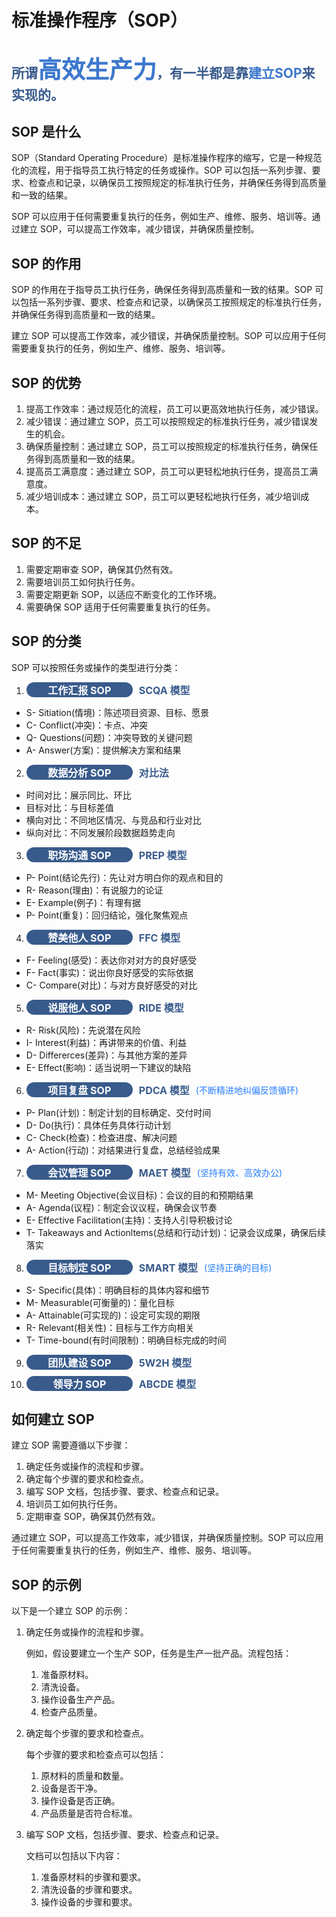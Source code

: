 # 标准操作程序（SOP）

<h2 class="sop-title">所谓<span>高效生产力</span>，有一半都是靠<span>建立SOP</span>来实现的。</h2>

## SOP 是什么

SOP（Standard Operating Procedure）是标准操作程序的缩写，它是一种规范化的流程，用于指导员工执行特定的任务或操作。SOP 可以包括一系列步骤、要求、检查点和记录，以确保员工按照规定的标准执行任务，并确保任务得到高质量和一致的结果。

SOP 可以应用于任何需要重复执行的任务，例如生产、维修、服务、培训等。通过建立 SOP，可以提高工作效率，减少错误，并确保质量控制。

## SOP 的作用

SOP 的作用在于指导员工执行任务，确保任务得到高质量和一致的结果。SOP 可以包括一系列步骤、要求、检查点和记录，以确保员工按照规定的标准执行任务，并确保任务得到高质量和一致的结果。

建立 SOP 可以提高工作效率，减少错误，并确保质量控制。SOP 可以应用于任何需要重复执行的任务，例如生产、维修、服务、培训等。

## SOP 的优势

1. 提高工作效率：通过规范化的流程，员工可以更高效地执行任务，减少错误。
2. 减少错误：通过建立 SOP，员工可以按照规定的标准执行任务，减少错误发生的机会。
3. 确保质量控制：通过建立 SOP，员工可以按照规定的标准执行任务，确保任务得到高质量和一致的结果。
4. 提高员工满意度：通过建立 SOP，员工可以更轻松地执行任务，提高员工满意度。
5. 减少培训成本：通过建立 SOP，员工可以更轻松地执行任务，减少培训成本。

## SOP 的不足

1. 需要定期审查 SOP，确保其仍然有效。
2. 需要培训员工如何执行任务。
3. 需要定期更新 SOP，以适应不断变化的工作环境。
4. 需要确保 SOP 适用于任何需要重复执行的任务。

## SOP 的分类

SOP 可以按照任务或操作的类型进行分类：

1. <div class="sop-type-item"><span class="sop-type-title">工作汇报 SOP</span> <span class="sop-type-subtitle">SCQA 模型</span></div>

- S- Sitiation(情境)：陈述项目资源、目标、愿景
- C- Conflict(冲突)：卡点、冲突
- Q- Questions(问题)：冲突导致的关键问题
- A- Answer(方案)：提供解决方案和结果

2. <div class="sop-type-item"><span class="sop-type-title">数据分析 SOP</span> <span class="sop-type-subtitle">对比法</span></div>

- 时间对比：展示同比、环比
- 目标对比：与目标差值
- 横向对比：不同地区情况、与竞品和行业对比
- 纵向对比：不同发展阶段数据趋势走向

3. <div class="sop-type-item"><span class="sop-type-title">职场沟通 SOP</span> <span class="sop-type-subtitle">PREP 模型</span></div>

- P- Point(结论先行)：先让对方明白你的观点和目的
- R- Reason(理由)：有说服力的论证
- E- Example(例子)：有理有据
- P- Point(重复)：回归结论，强化聚焦观点

4. <div class="sop-type-item"><span class="sop-type-title">赞美他人 SOP</span> <span class="sop-type-subtitle">FFC 模型</span></div>

- F- Feeling(感受)：表达你对对方的良好感受
- F- Fact(事实)：说出你良好感受的实际依据
- C- Compare(对比)：与对方良好感受的对比

5. <div class="sop-type-item"><span class="sop-type-title">说服他人 SOP</span> <span class="sop-type-subtitle">RIDE 模型</span></div>

- R- Risk(风险)：先说潜在风险
- I- Interest(利益)：再讲带来的价值、利益
- D- Differerces(差异)：与其他方案的差异
- E- Effect(影响)：适当说明一下建议的缺陷

6. <div class="sop-type-item"><span class="sop-type-title">项目复盘 SOP</span> <span class="sop-type-subtitle">PDCA 模型</span><span class="sop-type-tip">(不断精进地纠偏反馈循环)</span></div>

- P- Plan(计划)：制定计划的目标确定、交付时间
- D- Do(执行)：具体任务具体行动计划
- C- Check(检查)：检查进度、解决问题
- A- Action(行动)：对结果进行复盘，总结经验成果

7. <div class="sop-type-item"><span class="sop-type-title">会议管理 SOP</span> <span class="sop-type-subtitle">MAET 模型</span><span class="sop-type-tip">(坚持有效、高效办公)</span></div>

- M- Meeting Objective(会议目标)：会议的目的和预期结果
- A- Agenda(议程)：制定会议议程，确保会议节奏
- E- Effective Facilitation(主持)：支持人引导积极讨论
- T- Takeaways and Actionltems(总结和行动计划)：记录会议成果，确保后续落实

8. <div class="sop-type-item"><span class="sop-type-title">目标制定 SOP</span> <span class="sop-type-subtitle">SMART 模型</span><span class="sop-type-tip">(坚持正确的目标)</span></div>

- S- Specific(具体)：明确目标的具体内容和细节
- M- Measurable(可衡量的)：量化目标
- A- Attainable(可实现的)：设定可实现的期限
- R- Relevant(相关性)：目标与工作方向相关
- T- Time-bound(有时间限制)：明确目标完成的时间

9. <div class="sop-type-item"><span class="sop-type-title">团队建设 SOP</span> <span class="sop-type-subtitle">5W2H 模型</span></div>
10. <div class="sop-type-item"><span class="sop-type-title">领导力 SOP</span> <span class="sop-type-subtitle">ABCDE 模型</span></div>

## 如何建立 SOP

建立 SOP 需要遵循以下步骤：

1. 确定任务或操作的流程和步骤。
2. 确定每个步骤的要求和检查点。
3. 编写 SOP 文档，包括步骤、要求、检查点和记录。
4. 培训员工如何执行任务。
5. 定期审查 SOP，确保其仍然有效。

通过建立 SOP，可以提高工作效率，减少错误，并确保质量控制。SOP 可以应用于任何需要重复执行的任务，例如生产、维修、服务、培训等。

## SOP 的示例

以下是一个建立 SOP 的示例：

1. 确定任务或操作的流程和步骤。

   例如，假设要建立一个生产 SOP，任务是生产一批产品。流程包括：

   1. 准备原材料。
   2. 清洗设备。
   3. 操作设备生产产品。
   4. 检查产品质量。

2. 确定每个步骤的要求和检查点。

   每个步骤的要求和检查点可以包括：

   1. 原材料的质量和数量。
   2. 设备是否干净。
   3. 操作设备是否正确。
   4. 产品质量是否符合标准。

3. 编写 SOP 文档，包括步骤、要求、检查点和记录。

   文档可以包括以下内容：

   1. 准备原材料的步骤和要求。
   2. 清洗设备的步骤和要求。
   3. 操作设备的步骤和要求。

<style>
    body {
        /* color: red; */
    }
    .sop-title {
        color:#395b8c;
    }
    .sop-title span {
        color: #3c77cd; 
        font-size: 38px; 
        font-weight: bold;
    }
    .sop-title span+span {
        font-size: unset;
    }
    /*  */
    .sop-type-item {
        display: flex;
        align-items: center;
        margin-bottom: 10px;
    }
    .sop-type-title {
        display: block;
        background-color: #395b8c;
        font-size: 16px;
        font-weight: bold;
        color: #fff;
        width: 150px;
        padding: 0 10px;
        border-radius: 20px;
        margin-right: 10px;
        text-align: center;
    }
    .sop-type-subtitle {
        display: block;
        color: #395b8c;
        font-size: 16px;
        font-weight: bold;
    }
    .sop-type-tip {
        display: block;
        color: #277eff;
        font-size: 14px;
        margin-left: 10px;
    }
</style>
